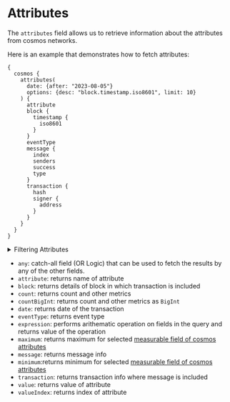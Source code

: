 # Attributes

The `attributes` field allows us to retrieve information about the attributes from cosmos networks.

Here is an example that demonstrates how to fetch attributes:

```
{
  cosmos {
    attributes(
      date: {after: "2023-08-05"}
      options: {desc: "block.timestamp.iso8601", limit: 10}
    ) {
      attribute
      block {
        timestamp {
          iso8601
        }
      }
      eventType
      message {
        index
        senders
        success
        type
      }
      transaction {
        hash
        signer {
          address
        }
      }
    }
  }
}
```

<details>
<summary>Filtering Attributes</summary>

Attributes can be filtered using following arguments:

-   `any`: A catch-all filter (OR Logic) that can be used to filter the results by any of the other fields.
-   `attribute`: filter by attribute name
-   `blockHash`: filter by block hash
-   `blockHeight`: filter by block height
-   `date`: filter by date of the transaction
-   `eventType`: filter by type of the attribute
-   `messageIndex`: filter by message index in the transaction
-   `messageType`: filter by type of the message
-   `options`: filter returned data by ordering, limiting, and constraining it.
-   `senders`: filter by address of the senders
-   `success`: filter by success of transaction
-   `time`: filter by selecting time of transaction
-   `transactionHash`: filter by transaction hash
-   `transactionIndex`: filter by index of transaction in the block
-   `transactionSigner`: filter by address of transaction signer
-   `value`: filter by value of attribute
-   `valueIndex`: filter by index of value

</details>

-   `any`: catch-all field (OR Logic) that can be used to fetch the results by any of the other fields.
-   `attribute`: returns name of attribute
-   `block`: returns details of block in which transaction is included
-   `count`: returns count and other metrics
-   `countBigInt`: returns count and other metrics as `BigInt`
-   `date`: returns date of the transaction
-   `eventType`: returns event type
-   `expression`: performs arithematic operation on fields in the query and returns value of the operation
-   `maximum`: returns maximum for selected [measurable field of cosmos attributes](/v1/docs/graphql-reference/enums/cosmos-attributes-measurable)
-   `message`: returns message info
-   `minimum`:returns minimum for selected [measurable field of cosmos attributes](/v1/docs/graphql-reference/enums/cosmos-attributes-measurable)
-   `transaction`: returns transaction info where message is included
-   `value`: returns value of attribute
-   `valueIndex`: returns index of attribute
